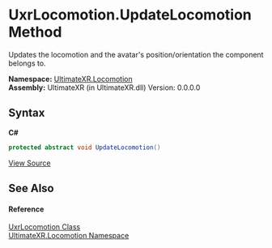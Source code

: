 # UxrLocomotion.UpdateLocomotion Method 
 

Updates the locomotion and the avatar's position/orientation the component belongs to.

**Namespace:**&nbsp;<a href="N_UltimateXR_Locomotion">UltimateXR.Locomotion</a><br />**Assembly:**&nbsp;UltimateXR (in UltimateXR.dll) Version: 0.0.0.0

## Syntax

**C#**<br />
``` C#
protected abstract void UpdateLocomotion()
```

<a href="UltimateXR/Scripts/Locomotion/UxrLocomotion.cs" rel="noopener noreferrer" title="View the source code">View Source</a><br />

## See Also


#### Reference
<a href="T_UltimateXR_Locomotion_UxrLocomotion">UxrLocomotion Class</a><br /><a href="N_UltimateXR_Locomotion">UltimateXR.Locomotion Namespace</a><br />